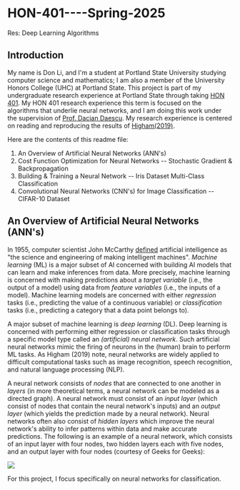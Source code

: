 # HON-401----Spring-2025
Res: Deep Learning Algorithms

## Introduction

My name is Don Li, and I'm a student at Portland State University studying computer science and mathematics; I am also a member of the University Honors College (UHC) at Portland State. This project is part of my undergraduate research experience at Portland State through taking [HON 401](https://www.pdx.edu/honors/hon-401-research). My HON 401 research experience this term is focused on the algorithms that underlie neural networks, and I am doing this work under the supervision of [Prof. Dacian Daescu](https://web.pdx.edu/~daescu/). My research experience is centered on reading and reproducing the results of [Higham(2019)](https://arxiv.org/abs/1801.05894). 

Here are the contents of this readme file:

1. An Overview of Artificial Neural Networks (ANN's)
2. Cost Function Optimization for Neural Networks -- Stochastic Gradient & Backpropagation
3. Building & Training a Neural Network -- Iris Dataset Multi-Class Classification
4. Convolutional Neural Networks (CNN's) for Image Classification -- CIFAR-10 Dataset

## An Overview of Artificial Neural Networks (ANN's)

In 1955, computer scientist John McCarthy [defined](https://hai-production.s3.amazonaws.com/files/2020-09/AI-Definitions-HAI.pdf) artificial intelligence as "the science and engineering of making intelligent machines". _Machine learning_ (ML) is a major subset of AI concerned with building AI models that can learn and make inferences from data. More precisely, machine learning is concerned with making predictions about a _target variable_ (i.e., the output of a model) using data from _feature variables_ (i.e., the inputs of a model). Machine learning models are concerned with either _regression_ tasks (i.e., predicting the value of a continuous variable) or _classification_ tasks (i.e., predicting a category that a data point belongs to). 

A major subset of machine learning is _deep learning_ (DL). Deep learning is concerned with performing either regression or classification tasks through a specific model type called an _(artificial) neural network_. Such artificial neural networks mimic the firing of neurons in the (human) brain to perform ML tasks. As Higham (2019) note, neural networks are widely applied to difficult computational tasks such as image recognition, speech recognition, and natural language processing (NLP). 

A neural network consists of _nodes_ that are connected to one another in _layers_ (in more theoretical terms, a neural network can be modeled as a directed graph). A neural network must consist of an _input layer_ (which consist of nodes that contain the neural network's inputs) and an _output layer_ (which yields the prediction made by a neural network). Neural networks often also consist of _hidden layers_ which improve the neural network's ability to infer patterns within data and make accurate predictions. The following is an example of a neural network, which consists of an input layer with four nodes, two hidden layers each with five nodes, and an output layer with four nodes (courtesy of Geeks for Geeks):

![](https://media.geeksforgeeks.org/wp-content/cdn-uploads/20230602113310/Neural-Networks-Architecture.png)

For this project, I focus specifically on neural networks for classification.


